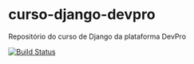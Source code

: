 # curso-django-devpro
Repositório do curso de Django da plataforma DevPro 

[![Build Status](https://app.travis-ci.com/olv-leo/curso-django-devpro.svg?branch=master)](https://app.travis-ci.com/olv-leo/curso-django-devpro)
